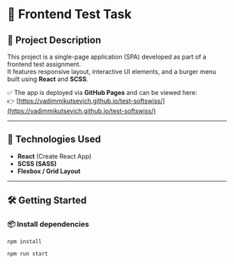 # 🚀 Frontend Test Task

## 📌 Project Description

This project is a single-page application (SPA) developed as part of a frontend test assignment.  
It features responsive layout, interactive UI elements, and a burger menu built using **React** and **SCSS**.

✅ The app is deployed via **GitHub Pages** and can be viewed here:  
👉 [https://vadimmikutsevich.github.io/test-softswiss/](https://vadimmikutsevich.github.io/test-softswiss/)

---

## 🔧 Technologies Used

- **React** (Create React App)
- **SCSS (SASS)**
- **Flexbox / Grid Layout**

---

## 🛠 Getting Started

### 📦 Install dependencies

```bash
npm install

npm run start
```
